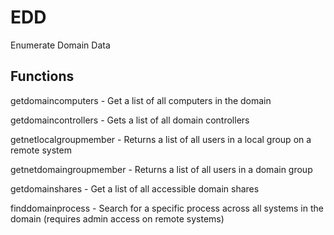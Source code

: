 # EDD
Enumerate Domain Data

## Functions

getdomaincomputers - Get a list of all computers in the domain

getdomaincontrollers - Gets a list of all domain controllers

getnetlocalgroupmember - Returns a list of all users in a local group on a remote system

getnetdomaingroupmember - Returns a list of all users in a domain group

getdomainshares - Get a list of all accessible domain shares

finddomainprocess - Search for a specific process across all systems in the domain (requires admin access on remote systems)
